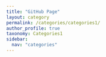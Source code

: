 ```yaml
---
title: "GitHub Page"
layout: category
permalink: /categories/categories1/
author_profile: true
taxonomy: Categories1
sidebar:
  nav: "categories"
---
```

